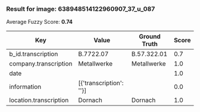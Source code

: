 ### Result for image: 638948514122960907_37_u_087
Average Fuzzy Score: **0.74**
<small>

| Key | Value | Ground Truth | Score |
| --- | --- | --- | --- |
| b_id.transcription | B.7722.07 | B.57.322.01 | 0.7 |
| company.transcription | Metallwerke | Metallwerke | 1.0 |
| date |  |  | 1.0 |
| information | [{'transcription': ''}] |  | 0.0 |
| location.transcription | Dornach | Dornach | 1.0 |

</small>
